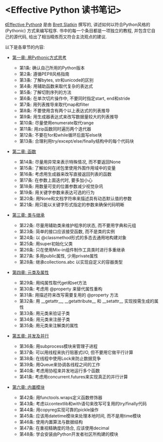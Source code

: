 # <Effective Python 读书笔记> #

[《Effective Python》](https://book.douban.com/subject/26312313/) 是由 [Brett Slatkin](https://github.com/bslatkin)  撰写的, 讲述如何以符合Python风格的 (Pythonic) 方式来编写程序. 
书中的每一个条目都是一项独立的教程, 并包含它自己的源代码, 给出了相当精炼而又符合主流观点的建议.

以下是各章节的内容:

- [第一章: 用Pythonic方式思考](https://github.com/lsytj0413/practice/blob/master/python/EffectivePython/chapter01.md)

    - 第1条: 确认自己所用的Python版本
    - 第2条: 遵循PEP8风格指南
    - 第3条: 了解bytes, str和unicode的区别
    - 第4条: 用辅助函数来取代复杂的表达式
    - 第5条: 了解切割序列的方法
    - 第6条: 在单次切片操作中, 不要同时指定start, end和stride
    - 第7条: 用列表推导来取代map和filter
    - 第8条: 不要使用含有两个以上表达式的列表推导
    - 第9条: 用生成器表达式来改写数据量较大的列表推导
    - 第10条: 尽量使用enumerate取代range
    - 第11条: 用zip函数同时遍历两个迭代器
    - 第12条: 不要在for和while循环后面写else块
    - 第13条: 合理利用try/except/else/finally结构中的每个代码块

- [第二章: 函数](https://github.com/lsytj0413/practice/blob/master/python/EffectivePython/chapter02.md)

    - 第14条: 尽量用异常来表示特殊情况, 而不要返回None
    - 第15条: 了解如何在闭包里使用外围作用域中的变量
    - 第16条: 考虑用生成器来改写直接返回列表的函数
    - 第17条: 在参数上面迭代时, 要多加小心
    - 第18条: 用数量可变的位置参数减少视觉杂讯
    - 第19条: 用关键字参数来表达可选的行为
    - 第20条: 用None和文档字符串来描述具有动态默认值的参数
    - 第21条: 用只能以关键字形式指定的参数来确保代码明晰

- [第三章: 类与继承](https://github.com/lsytj0413/practice/blob/master/python/EffectivePython/chapter03.md)

    - 第22条: 尽量用辅助类来维护程序的状态, 而不要用字典和元组
    - 第23条: 简单的接口应该接受函数, 而不是类的实例
    - 第24条: 以 @classmethod形式的多态去通用地构建对象
    - 第25条: 用super初始化父类
    - 第26条: 只在使用Mix-in组件制作工具类时进行多重继承
    - 第27条: 多用public属性, 少用private属性
    - 第28条: 继承collections.abc 以实现自定义的容器类型

- [第四章: 元类及属性](https://github.com/lsytj0413/practice/blob/master/python/EffectivePython/chapter04.md)

    - 第29条: 用纯属性取代get和set方法
    - 第30条: 考虑用 @property 来替代属性重构
    - 第31条: 用描述符来改写需要复用的 @property 方法
    - 第32条: 用 \_\_getattr\_\_, \_\_getattribute\_\_ 和 \_\_setattr\_\_ 实现按需生成的属性
    - 第33条: 用元类来验证子类
    - 第34条: 用元类来注册子类
    - 第35条: 用元类来注解类的属性

- [第五章: 并发及并行](https://github.com/lsytj0413/practice/blob/master/python/EffectivePython/chapter05.md)

    - 第36条: 用subprocess模块来管理子进程
    - 第37条: 可以用线程来执行阻塞式I/O, 但不要用它做平行计算
    - 第38条: 在线程中使用Lock来防止数据竞争
    - 第39条: 用Queue来协调各线程之间的工作
    - 第40条: 考虑用协程来并发地运行多个函数
    - 第41条: 考虑用concurrent.futures来实现真正的并行计算

- [第六章: 内置模块](https://github.com/lsytj0413/practice/blob/master/python/EffectivePython/chapter06.md)

    - 第42条: 用functools.wraps定义函数修饰器
    - 第43条: 考虑以contextlib和with语句来改写可复用的try/finally代码
    - 第44条: 用copyreg实现可靠的pickle操作
    - 第45条: 应该用datetime模块来处理本地时间, 而不是用time模块
    - 第46条: 使用内置算法与数据结构
    - 第47条: 在重视精确度的场合, 应该使用decimal
    - 第48条: 学会安装由Python开发者社区所构建的模块
